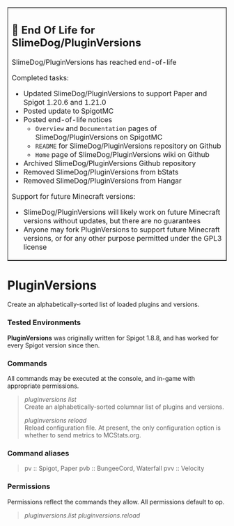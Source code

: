<table border=1><tr><td>
<h2>🛑 End Of Life for SlimeDog/PluginVersions</h2>

SlimeDog/PluginVersions has reached end-of-life

Completed tasks:
- Updated SlimeDog/PluginVersions to support Paper and Spigot 1.20.6 and 1.21.0
- Posted update to SpigotMC
- Posted end-of-life notices
  - `Overview` and `Documentation` pages of SlimeDog/PluginVersions on SpigotMC
  - `README` for SlimeDog/PluginVersions repository on Github
  - `Home` page of SlimeDog/PluginVersions wiki on Github
- Archived SlimeDog/PluginVersions Github repository
- Removed SlimeDog/PluginVersions from bStats
- Removed SlimeDog/PluginVersions from Hangar

Support for future Minecraft versions:
- SlimeDog/PluginVersions will likely work on future Minecraft versions without updates, but there are no guarantees
- Anyone may fork PluginVersions to support future Minecraft versions, or for any other purpose permitted under the GPL3 license
</td></tr></table>

# PluginVersions

Create an alphabetically-sorted list of loaded plugins and versions.

### Tested Environments
**PluginVersions** was originally written for Spigot 1.8.8, and has worked for every Spigot version since then.

### Commands
All commands may be executed at the console, and in-game with appropriate permissions.

> _pluginversions list_  
> Create an alphabetically-sorted columnar list of plugins and versions.
> 
> _pluginversions reload_  
> Reload configuration file.
> At present, the only configuration option is whether to send metrics to MCStats.org.

### Command aliases
> pv :: Spigot, Paper
> pvb :: BungeeCord, Waterfall
> pvv :: Velocity

### Permissions
Permissions reflect the commands they allow. All permissions default to op.

> _pluginversions.list_
> _pluginversions.reload_
